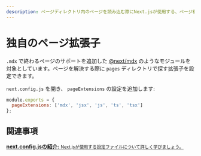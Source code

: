```yaml
---
description: ページディレクトリ内のページを読み込む際にNext.jsが使用する、ページ標準の拡張子をカスタマイズします。
---
```


# 独自のページ拡張子

`.mdx` で終わるページのサポートを追加した [@next/mdx](https://github.com/vercel/next.js/tree/canary/packages/next-mdx) のようなモジュールを対象としています。ページを解決する際に `pages` ディレクトリで探す拡張子を設定できます。

`next.config.js` を開き、 `pageExtensions` の設定を追加します:

```js
module.exports = {
  pageExtensions: ['mdx', 'jsx', 'js', 'ts', 'tsx']
};
```

## 関連事項

<div class="card">
  <a href="/docs/api-reference/next.config.js/introduction.md">
    <b>next.config.jsの紹介:</b>
    <small>Next.jsが使用する設定ファイルについて詳しく学びましょう。</small>
  </a>
</div>
